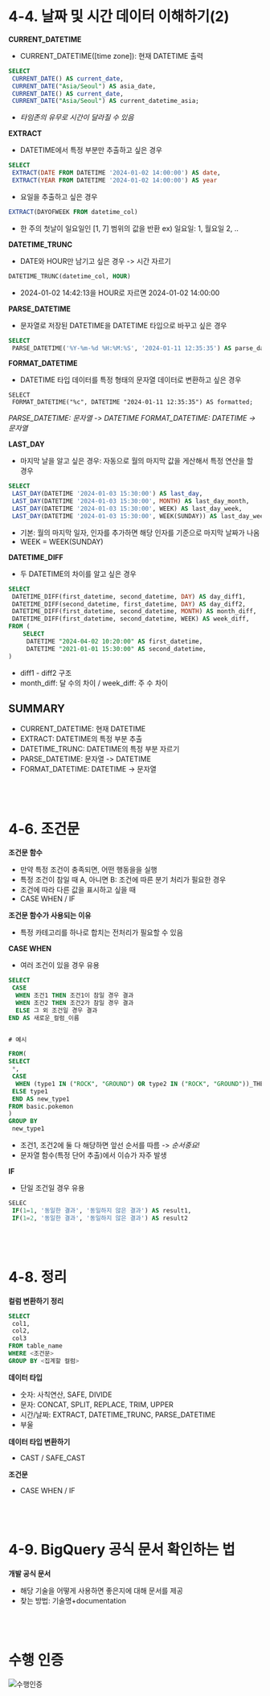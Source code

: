 # 4-4. 날짜 및 시간 데이터 이해하기(2)

**CURRENT_DATETIME**
- CURRENT_DATETIME([time zone]): 현재 DATETIME 출력
```sql
SELECT
 CURRENT_DATE() AS current_date,
 CURRENT_DATE("Asia/Seoul") AS asia_date,
 CURRENT_DATE() AS current_date,
 CURRENT_DATE("Asia/Seoul") AS current_datetime_asia;
```
- *타임존의 유무로 시간이 달라질 수 있음*


**EXTRACT**
- DATETIME에서 특정 부분만 추출하고 싶은 경우
```SQL
SELECT
 EXTRACT(DATE FROM DATETIME '2024-01-02 14:00:00') AS date,
 EXTRACT(YEAR FROM DATETIME '2024-01-02 14:00:00') AS year
```
- 요일을 추출하고 싶은 경우
```sql
EXTRACT(DAYOFWEEK FROM datetime_col)
```
- 한 주의 첫날이 일요일인 [1, 7] 범위의 값을 반환 ex) 일요일: 1, 월요일 2, ..


**DATETIME_TRUNC**
- DATE와 HOUR만 남기고 싶은 경우 -> 시간 자르기
```SQL
DATETIME_TRUNC(datetime_col, HOUR)
```
- 2024-01-02 14:42:13을 HOUR로 자르면 2024-01-02 14:00:00

**PARSE_DATETIME**
- 문자열로 저장된 DATETIME을 DATETIME 타입으로 바꾸고 싶은 경우
```SQL
SELECT
 PARSE_DATETIME('%Y-%m-%d %H:%M:%S', '2024-01-11 12:35:35') AS parse_datetime;
```


**FORMAT_DATETIME**
- DATETIME 타입 데이터를 특정 형태의 문자열 데이터로 변환하고 싶은 경우
```
SELECT 
 FORMAT_DATETIME("%c", DATETIME "2024-01-11 12:35:35") AS formatted;
```


*PARSE_DATETIME: 문자열 -> DATETIME*
*FORMAT_DATETIME: DATETIME -> 문자열*


**LAST_DAY**
- 마지막 날을 알고 싶은 경우: 자동으로 월의 마지막 값을 게산해서 특정 연산을 할 경우
```SQL
SELECT
 LAST_DAY(DATETIME '2024-01-03 15:30:00') AS last_day,
 LAST_DAY(DATETIME '2024-01-03 15:30:00', MONTH) AS last_day_month,
 LAST_DAY(DATETIME '2024-01-03 15:30:00', WEEK) AS last_day_week,
 LAST_DAY(DATETIME '2024-01-03 15:30:00', WEEK(SUNDAY)) AS last_day_week)sum
```
- 기본: 월의 마지막 일자, 인자를 추가하면 해당 인자를 기준으로 마지막 날짜가 나옴
- WEEK = WEEK(SUNDAY)


**DATETIME_DIFF**
- 두 DATETIME의 차이를 알고 싶은 경우

```SQL
SELECT
 DATETIME_DIFF(first_datetime, second_datetime, DAY) AS day_diff1,
 DATETIME_DIFF(second_datetime, first_datetime, DAY) AS day_diff2,
 DATETIME_DIFF(first_datetime, second_datetime, MONTH) AS month_diff,
 DATETIME_DIFF(first_datetime, second_datetime, WEEK) AS week_diff,
FROM (
    SELECT
     DATETIME "2024-04-02 10:20:00" AS first_datetime,
     DATETIME "2021-01-01 15:30:00" AS second_datetime,
)
```
- diff1 - diff2 구조
- month_diff: 달 수의 차이 / week_diff: 주 수 차이

## SUMMARY
- CURRENT_DATETIME: 현재 DATETIME
- EXTRACT: DATETIME의 특정 부분 추출
- DATETIME_TRUNC: DATETIME의 특정 부분 자르기
- PARSE_DATETIME: 문자열 -> DATETIME
- FORMAT_DATETIME: DATETIME -> 문자열

<br>
<br>

# 4-6. 조건문

**조건문 함수**
- 만약 특정 조건이 충족되면, 어떤 행동을을 실행
- 특정 조건이 참일 때 A, 아니면 B: 조건에 따른 분기 처리가 필요한 경우
- 조건에 따라 다른 값을 표시하고 싶을 때
- CASE WHEN / IF

**조건문 함수가 사용되는 이유**
- 특정 카테고리를 하나로 합치는 전처리가 필요할 수 있음

**CASE WHEN**
- 여러 조건이 있을 경우 유용
```SQL
SELECT
 CASE
  WHEN 조건1 THEN 조건1이 참일 경우 결과
  WHEN 조건2 THEN 조건2가 참일 경우 결과
  ELSE 그 외 조건일 경우 결과
END AS 새로운_컬럼_이름


# 예시

FROM(
SELECT
 *,
 CASE
  WHEN (type1 IN ("ROCK", "GROUND") OR type2 IN ("ROCK", "GROUND"))_THEN "Rock&Ground"
 ELSE type1
 END AS new_type1
FROM basic.pokemon
)
GROUP BY
 new_type1
```

- 조건1, 조건2에 둘 다 해당하면 앞선 순서를 따름 -> *순서중요!*
- 문자열 함수(특정 단어 추출)에서 이슈가 자주 발생


**IF**
- 단일 조건일 경우 유용
```SQL
SELEC
 IF(1=1, '동일한 결과', '동일하지 않은 결과') AS result1,
 IF(1=2, '동일한 결과', '동일하지 않은 결과') AS result2
```

<br>
<br>

# 4-8. 정리

**컬럼 변환하기 정리**
```sql
SELECT
 col1,
 col2,
 col3
FROM table_name
WHERE <조건문>
GROUP BY <집계할 컬럼>
```

**데이터 타입**
- 숫자: 사칙연산, SAFE, DIVIDE
- 문자: CONCAT, SPLIT, REPLACE, TRIM, UPPER
- 시간/날짜: EXTRACT, DATETIME_TRUNC, PARSE_DATETIME
- 부울

**데이터 타입 변환하기**
- CAST / SAFE_CAST

**조건문**
- CASE WHEN / IF

<br>
<br>

# 4-9. BigQuery 공식 문서 확인하는 법

**개발 공식 문서**
- 해당 기술을 어떻게 사용하면 좋은지에 대해 문서를 제공
- 찾는 방법: 기술명+documentation

<br>
<br>

# 수행 인증
![수행인증](sql_images/KakaoTalk_20250506_174011548_02.jpg)